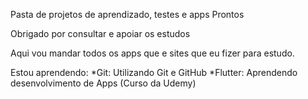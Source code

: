 Pasta de projetos de aprendizado, testes e apps Prontos

Obrigado por consultar e apoiar os estudos

Aqui vou mandar todos os apps que e sites que eu fizer para estudo.

Estou aprendendo:
*Git: Utilizando Git e GitHub
*Flutter: Aprendendo desenvolvimento de Apps (Curso da Udemy)